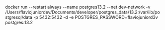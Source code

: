 docker run --restart always --name postgres13.2 --net dev-network -v /Users/flaviojuniordev/Documents/developer/postgres_data/13.2:/var/lib/postgresql/data -p 5432:5432 -d -e POSTGRES_PASSWORD=flaviojuniord3v postgres:13.2


